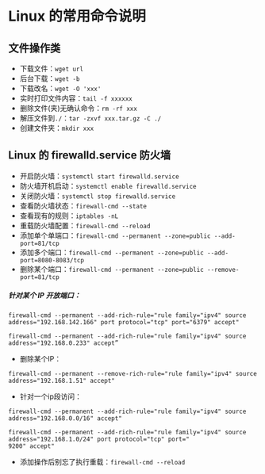 # Linux 的常用命令说明

## 文件操作类

- 下载文件：`wget url`
- 后台下载：`wget -b`
- 下载改名：`wget -O 'xxx'`
- 实时打印文件内容：`tail -f xxxxxx`
- 删除文件(夹)无确认命令：`rm -rf xxx`
- 解压文件到`./`：`tar -zxvf xxx.tar.gz -C ./`
- 创建文件夹：`mkdir xxx`

## Linux 的 firewalld.service 防火墙

- 开启防火墙：`systemctl start firewalld.service`
- 防火墙开机启动：`systemctl enable firewalld.service`
- 关闭防火墙：`systemctl stop firewalld.service`
- 查看防火墙状态：`firewall-cmd --state`
- 查看现有的规则：`iptables -nL`
- 重载防火墙配置：`firewall-cmd --reload`
- 添加单个单端口：`firewall-cmd --permanent --zone=public --add-port=81/tcp`
- 添加多个端口：`firewall-cmd --permanent --zone=public --add-port=8080-8083/tcp`
- 删除某个端口：`firewall-cmd --permanent --zone=public --remove-port=81/tcp`

##### 针对某个 IP 开放端口：

```
firewall-cmd --permanent --add-rich-rule="rule family="ipv4" source address="192.168.142.166" port protocol="tcp" port="6379" accept"
```

```
firewall-cmd --permanent --add-rich-rule="rule family="ipv4" source address="192.168.0.233" accept”
```

- 删除某个IP：

```
firewall-cmd --permanent --remove-rich-rule="rule family="ipv4" source address="192.168.1.51" accept"
```

- 针对一个ip段访问：

```
firewall-cmd --permanent --add-rich-rule="rule family="ipv4" source address="192.168.0.0/16" accept"
```

```
firewall-cmd --permanent --add-rich-rule="rule family="ipv4" source address="192.168.1.0/24" port protocol="tcp" port="
9200" accept"
```

- 添加操作后别忘了执行重载：`firewall-cmd --reload`

